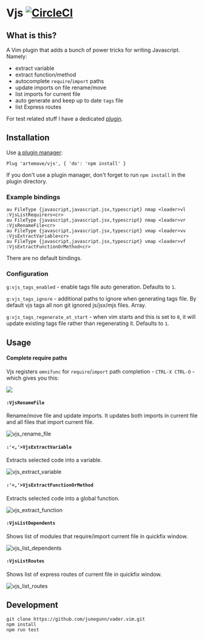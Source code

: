 # Vjs [![CircleCI](https://circleci.com/gh/artemave/vjs.svg?style=svg)](https://circleci.com/gh/artemave/vjs)

## What is this?

A Vim plugin that adds a bunch of power tricks for writing Javascript. Namely:

- extract variable
- extract function/method
- autocomplete `require`/`import` paths
- update imports on file rename/move
- list imports for current file
- auto generate and keep up to date `tags` file
- list Express routes

For test related stuff I have a dedicated [plugin](https://github.com/artemave/vigun).

## Installation

Use [a plugin manager](https://github.com/junegunn/vim-plug):

```vim script
Plug 'artemave/vjs', { 'do': 'npm install' }
```

If you don't use a plugin manager, don't forget to run `npm install` in the plugin directory.

### Example bindings

```vim script
au FileType {javascript,javascript.jsx,typescript} nmap <leader>vl :VjsListRequirers<cr>
au FileType {javascript,javascript.jsx,typescript} nmap <leader>vr :VjsRenameFile<cr>
au FileType {javascript,javascript.jsx,typescript} vmap <leader>vv :VjsExtractVariable<cr>
au FileType {javascript,javascript.jsx,typescript} vmap <leader>vf :VjsExtractFunctionOrMethod<cr>
```

There are no default bindings.

### Configuration

`g:vjs_tags_enabled` - enable tags file auto generation. Defaults to `1`.

`g:vjs_tags_ignore` - additional paths to ignore when generating tags file. By default vjs tags all non git ignored js/jsx/mjs files. Array.

`g:vjs_tags_regenerate_at_start` - when vim starts and this is set to `0`, it will update existing tags file rather than regenerating it. Defaults to `1`.

## Usage

#### Complete require paths

Vjs registers `omnifunc` for `require`/`import` path completion - `CTRL-X CTRL-O` - which gives you this:

<img src="https://user-images.githubusercontent.com/23721/80413735-38752d80-88d0-11ea-8030-de1b17ee4796.gif" loading="lazy">

#### `:VjsRenameFile`

Rename/move file and update imports. It updates both imports in current file and all files that import current file.

![vjs_rename_file](https://user-images.githubusercontent.com/23721/82894765-62fbea00-9f53-11ea-8a64-d3bd123fe553.gif)

#### `:'<,'>VjsExtractVariable`

Extracts selected code into a variable.

![vjs_extract_variable](https://user-images.githubusercontent.com/23721/80576166-01ecff00-8a05-11ea-8826-01ae86e227e1.gif)

#### `:'<,'>VjsExtractFunctionOrMethod`

Extracts selected code into a global function.

![vjs_extract_function](https://user-images.githubusercontent.com/23721/80576556-b38c3000-8a05-11ea-8be8-5b1b18e5ac87.gif)

#### `:VjsListDependents`

Shows list of modules that require/import current file in quickfix window.

![vjs_list_dependents](https://user-images.githubusercontent.com/23721/80421625-0f0ece80-88dd-11ea-8057-93ff00adbf3e.gif)

#### `:VjsListRoutes`

Shows list of express routes of current file in quickfix window.

![vjs_list_routes](https://user-images.githubusercontent.com/23721/80421959-9d835000-88dd-11ea-87ae-3f65638c7de4.gif)

## Development

```
git clone https://github.com/junegunn/vader.vim.git
npm install
npm run test
```
